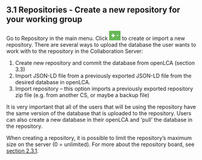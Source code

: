 <style>
    /* initialise the counter */
    body { counter-reset: figureCounter;
    counter-reset: h1counter h2counter h3counter h4counter h5counter h6counter;
     }
    /* increment the counter for every instance of a figure even if it doesn't have a caption */
    figure { counter-increment: figureCounter; text-align: center}
    /* prepend the counter to the figcaption content */
    figure figcaption:before {
        content: "Figure 3-1-" counter(figureCounter) ": "
    }
    /* increment the counter for every instance of a table even if it doesn't have a caption */
    table { counter-increment: tableCounter; }
    /* prepend the counter to the figcaption content */
    caption:before {
        content: "Table 3-1-" counter(tableCounter) ": ";
    }
    /* create padding between table cells*/
    th, td {
        padding: 15px;
    }
</style>

<h2 id="header-3-1">3.1	Repositories - Create a new repository for your working group</h2>

Go to Repository  in the main menu. Click  <img src="images/chapter_3/section_1/plus.png" alt="Image not available" width="30" height="25"> to create or import a new repository. There are several ways to upload the database the user wants to work with to the repository in the Collaboration Server:

<ol>
    <li>Create new repository and commit the database from openLCA (section 3.3)</li>
    <li>Import JSON-LD file from a previously exported JSON-LD file from the desired database in openLCA.</li>
    <li>Import repository – this option imports a previously exported repository zip file (e.g. from another CS, or maybe a backup file)</li>
</ol>

It is very important that all of the users that will be using the repository have the same version of the database that is uploaded to the repository. Users can also create a new database in their openLCA and ‘pull’ the database in the repository.

When creating a repository, it is possible to limit the repository’s maximum size on the server (0 = unlimited). For more about the repository board, see [section 2.3.1](./chapter_2_3.md). 
